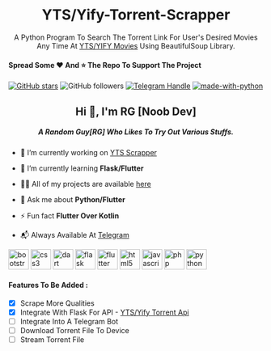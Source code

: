 <h1 align="center">YTS/Yify-Torrent-Scrapper</h1>
<p align="center">A Python Program To Search The Torrent Link For User's Desired Movies Any Time At <a href="https://yts.mx">YTS/YIFY Movies</a> Using BeautifulSoup Library.</p>

#### Spread Some :heart: And :star: The Repo To Support The Project

[![GitHub stars](https://img.shields.io/github/stars/RGProjectX/yts-torrent-scrapper.svg?style=social&label=Star)](https://github.com/RGProjectX/yts-torrent-scrapper) ![GitHub followers](https://img.shields.io/github/followers/RGProjectX.svg?style=social&label=Follow)
[![Telegram Handle](https://img.shields.io/badge/Telegram-Channel-brightgreen)](https://telegram.dog/RGProjectX)
[![made-with-python](https://img.shields.io/badge/Made%20with-Python-1f425f.svg)](https://www.python.org/)

<h2 align="center">Hi 🙌, I'm RG [Noob Dev]</h2>
<h5 align="center">A Random Guy[RG] Who Likes To Try Out Various Stuffs.</h5>

- 🔭 I’m currently working on [YTS Scrapper](https://github.com/RGProjectX/yts-torrent-scrapper)

- 🌱 I’m currently learning **Flask/Flutter**

- 👨‍💻 All of my projects are available [here](https://github.com/RGProjectX/)

- 💬 Ask me about **Python/Flutter**

- ⚡ Fun fact **Flutter Over Kotlin**

- 📬 Always Available At [Telegram](https://telegram.dog/HackEat)

<p align="left"><img src="https://devicons.github.io/devicon/devicon.git/icons/bootstrap/bootstrap-plain.svg" alt="bootstrap" width="40" height="40"/> <img src="https://devicons.github.io/devicon/devicon.git/icons/css3/css3-original-wordmark.svg" alt="css3" width="40" height="40"/> <img src="https://www.vectorlogo.zone/logos/dartlang/dartlang-icon.svg" alt="dart" width="40" height="40"/> <img src="https://www.vectorlogo.zone/logos/pocoo_flask/pocoo_flask-icon.svg" alt="flask" width="40" height="40"/> <img src="https://www.vectorlogo.zone/logos/flutterio/flutterio-icon.svg" alt="flutter" width="40" height="40"/> <img src="https://devicons.github.io/devicon/devicon.git/icons/html5/html5-original-wordmark.svg" alt="html5" width="40" height="40"/> <img src="https://devicons.github.io/devicon/devicon.git/icons/javascript/javascript-original.svg" alt="javascript" width="40" height="40"/> <img src="https://devicons.github.io/devicon/devicon.git/icons/php/php-original.svg" alt="php" width="40" height="40"/> <img src="https://devicons.github.io/devicon/devicon.git/icons/python/python-original.svg" alt="python" width="40" height="40"/></p>

#### Features To Be Added :

- [x] Scrape More Qualities
- [x] Integrate With Flask For API - [YTS/Yify Torrent Api](https://github.com/RGProjectX)
- [ ] Integrate Into A Telegram Bot
- [ ] Download Torrent File To Device
- [ ] Stream Torrent File 
